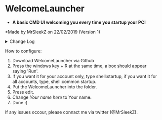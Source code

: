 # WelcomeLauncher
* **A basic CMD UI welcoming you every time you startup your PC!**

*Made by MrSleekZ on 22/02/2019 (Version 1)

<details>
<summary>Change Log</summary>


Version 1.4,
Fixed code,
Added a UI,
Fixed Dates,

Added WelcomeLauncher to GitHub.
</details>


How to configure:
1. Download WelcomeLauncher via Github
2. Press the windows key + R at the same time, a box should appear saying 'Run'.
3. If you want it for your account only, type shell:startup, if you want it for all accounts, type, shell:common startup.
4. Put the WelcomeLauncher into the folder.
5. Press edit.
6. Change *Your name here* to Your name.
7. Done :)

If any issues occour, please connact me via twitter (@MrSleekZ).
